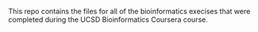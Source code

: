 This repo contains the files for all of the bioinformatics execises that were completed during the UCSD Bioinformatics Coursera course. 
